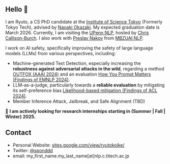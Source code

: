 ## Hello 👋
I am Ryuto, a CS PhD candidate at the [Institute of Science Tokyo](https://www.isct.ac.jp/en) (Formerly Tokyo Tech), advised by [Naoaki Okazaki](https://www.chokkan.org/index.en.html). My expected graduation date is March 2026. Currently, I am visiting the [UPenn NLP](https://nlp.cis.upenn.edu/), hosted by [Chris Callison-Burch](https://www.cis.upenn.edu/~ccb/). I also work with [Preslav Nakov](https://mbzuai.ac.ae/study/faculty/preslav-nakov/) from [MBZUAI NLP](https://mbzuai.ac.ae/research-department/natural-language-processing-department/).

I work on AI safety, specifically improving the safety of large language models (LLMs) from various perspectives, including:
- Machine-generated Text Detection, especially increasing the **robustness against adversarial attacks in the wild**, regarding a method [OUTFOX (AAAI 2024)](https://arxiv.org/abs/2307.11729) and an evaluation [How You Prompt Matters (Findings of EMNLP 2024)](https://arxiv.org/abs/2311.08369).
- LLM-as-a-judge, particularly towards a **reliable evaluation** by mitigating its self-preference bias [Likelihood-based mitigation (Findings of ACL 2024)](https://arxiv.org/abs/2402.15987).
- Member Inference Attack, Jailbreak, and Safe Alignment (TBD)

📢 **I am actively looking for research internships starting in (Summer | Fall | Winter) 2025.**

## Contact
- Personal Website: [sites.google.com/view/ryutokoike/](https://sites.google.com/view/ryutokoike/)
- Twitter: [@sponddd](https://x.com/sponddd)
- email: my_first_name.my_last_name[at]nlp.c.titech.ac.jp
